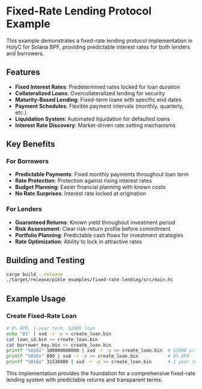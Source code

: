 # Fixed-Rate Lending Protocol Example

This example demonstrates a fixed-rate lending protocol implementation in HolyC for Solana BPF, providing predictable interest rates for both lenders and borrowers.

## Features

- **Fixed Interest Rates**: Predetermined rates locked for loan duration
- **Collateralized Loans**: Overcollateralized lending for security
- **Maturity-Based Lending**: Fixed-term loans with specific end dates
- **Payment Schedules**: Flexible payment intervals (monthly, quarterly, etc.)
- **Liquidation System**: Automated liquidation for defaulted loans
- **Interest Rate Discovery**: Market-driven rate setting mechanisms

## Key Benefits

### For Borrowers
- **Predictable Payments**: Fixed monthly payments throughout loan term
- **Rate Protection**: Protection against rising interest rates
- **Budget Planning**: Easier financial planning with known costs
- **No Rate Surprises**: Interest rate locked at origination

### For Lenders
- **Guaranteed Returns**: Known yield throughout investment period
- **Risk Assessment**: Clear risk-return profile before commitment
- **Portfolio Planning**: Predictable cash flows for investment strategies
- **Rate Optimization**: Ability to lock in attractive rates

## Building and Testing

```bash
cargo build --release
./target/release/pible examples/fixed-rate-lending/src/main.hc
```

## Example Usage

### Create Fixed-Rate Loan
```bash
# 8% APR, 1-year term, $100K loan
echo "01" | xxd -r -p > create_loan.bin
cat loan_id.bin >> create_loan.bin
cat borrower_key.bin >> create_loan.bin
printf "%016x" 100000000000 | xxd -r -p >> create_loan.bin  # $100K principal
printf "%016x" 800 | xxd -r -p >> create_loan.bin           # 8% APR
printf "%016x" 31536000 | xxd -r -p >> create_loan.bin      # 1 year term
```

This implementation provides the foundation for a comprehensive fixed-rate lending system with predictable returns and transparent terms.